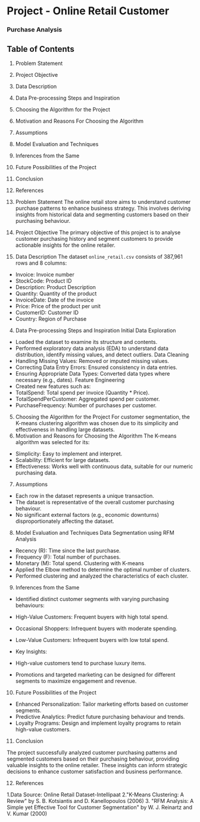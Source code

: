 # Project - Online Retail Customer 
### Purchase Analysis

## Table of Contents
1. Problem Statement
2. Project Objective
3. Data Description
4. Data Pre-processing Steps and Inspiration
5. Choosing the Algorithm for the Project
6. Motivation and Reasons For Choosing the Algorithm
7. Assumptions
8. Model Evaluation and Techniques
9. Inferences from the Same
10. Future Possibilities of the Project
11. Conclusion
12. References
    
 1. Problem Statement
The online retail store aims to understand customer purchase patterns to enhance business strategy. 
This involves deriving insights from historical data and segmenting customers based on their 
purchasing behaviour.

2. Project Objective
The primary objective of this project is to analyse customer purchasing history and segment 
customers to provide actionable insights for the online retailer.
3. Data Description
The dataset `online_retail.csv` consists of 387,961 rows and 8 columns:
- Invoice: Invoice number
- StockCode: Product ID
- Description: Product Description
- Quantity: Quantity of the product
- InvoiceDate: Date of the invoice
- Price: Price of the product per unit
- CustomerID: Customer ID
- Country: Region of Purchase
4. Data Pre-processing Steps and Inspiration
Initial Data Exploration
- Loaded the dataset to examine its structure and contents.
- Performed exploratory data analysis (EDA) to understand data distribution, identify missing values, 
and detect outliers.
Data Cleaning
- Handling Missing Values: Removed or imputed missing values.
- Correcting Data Entry Errors: Ensured consistency in data entries.
- Ensuring Appropriate Data Types: Converted data types where necessary (e.g., dates).
Feature Engineering
- Created new features such as:
 - TotalSpend: Total spend per invoice (Quantity * Price).
 - TotalSpendPerCustomer: Aggregated spend per customer.
 - PurchaseFrequency: Number of purchases per customer.
5. Choosing the Algorithm for the Project
For customer segmentation, the K-means clustering algorithm was chosen due to its simplicity and 
effectiveness in handling large datasets.
6. Motivation and Reasons for Choosing the Algorithm
The K-means algorithm was selected for its:
- Simplicity: Easy to implement and interpret.
- Scalability: Efficient for large datasets.
- Effectiveness: Works well with continuous data, suitable for our numeric purchasing data.
7. Assumptions
- Each row in the dataset represents a unique transaction.
- The dataset is representative of the overall customer purchasing behaviour.
- No significant external factors (e.g., economic downturns) disproportionately affecting the dataset.
8. Model Evaluation and Techniques
Data Segmentation using RFM Analysis
- Recency (R): Time since the last purchase.
- Frequency (F): Total number of purchases.
- Monetary (M): Total spend.
Clustering with K-means
- Applied the Elbow method to determine the optimal number of clusters.
- Performed clustering and analyzed the characteristics of each cluster.
9. Inferences from the Same
- Identified distinct customer segments with varying purchasing behaviours:
 - High-Value Customers: Frequent buyers with high total spend.
 - Occasional Shoppers: Infrequent buyers with moderate spending.
 - Low-Value Customers: Infrequent buyers with low total spend.
 
- Key Insights:
 - High-value customers tend to purchase luxury items.
 - Promotions and targeted marketing can be designed for different segments to maximize 
engagement and revenue.

10. Future Possibilities of the Project
- Enhanced Personalization: Tailor marketing efforts based on customer segments.
- Predictive Analytics: Predict future purchasing behaviour and trends.
- Loyalty Programs: Design and implement loyalty programs to retain high-value customers.
  
11. Conclusion
  
The project successfully analyzed customer purchasing patterns and segmented customers based on 
their purchasing behaviour, providing valuable insights to the online retailer. These insights can 
inform strategic decisions to enhance customer satisfaction and business performance.

12. References
    
1.Data Source: Online Retail Dataset-Intellipaat 
2."K-Means Clustering: A Review" by S. B. Kotsiantis and D. Kanellopoulos (2006)
3. "RFM Analysis: A Simple yet Effective Tool for Customer Segmentation" by W. J. Reinartz and V. 
Kumar (2000)
